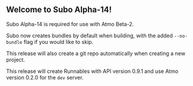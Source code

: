 ## Welcome to Subo Alpha-14!

Subo Alpha-14 is required for use with Atmo Beta-2.

Subo now creates bundles by default when building, with the added `--no-bundle` flag if you would like to skip.

This release will also create a git repo automatically when creating a new project.

This release will create Runnables with API version 0.9.1 and use Atmo version 0.2.0 for the `dev` server.
